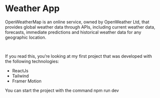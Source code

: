 <h1>Weather App</h1>
<p>OpenWeatherMap is an online service, owned by OpenWeather Ltd, that provides global weather data through APIs, including current weather data, forecasts, immediate predictions and historical weather data for any geographic location.</p>
<br>
<p>If you read this, you’re looking at my first project that was developed with the following technologies:</p>
<ul>
  <li>ReactJs</li>
  <li>Tailwind</li>
  <li>Framer Motion</li>
</ul>

<p>You can start the project with the command npm run dev</p>